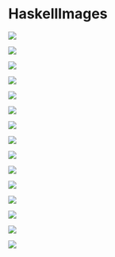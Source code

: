 # HaskellImages

![](images/myzeta.png)

![](images/EisensteinE4.png)

![](images/EisensteinE4_inverse.png)

![](images/Sigma03.png)

![](images/Zeta-cm3_2.png)

![](images/Klein_cm3.png)

![](images/Klein_cm1.png)

![](images/Klein_cm4.png)

![](images/KleinFibonacci_cm3_v0.png)

![](images/KleinFibonacci_cm1.png)

![](images/KleinFibonacci_cm4.png)

![](images/Sigma_cm1.png)

![](images/Sigma_cm2.png)

![](images/Sigma_cm3.png)

![](images/Sigma_cm4.png)